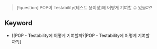 > [!question]
> POP이 Testability(테스트 용이성)에 어떻게 기여할 수 있을까?


## Keyword
- [[POP - Testability에 어떻게 기여할까?|POP - Testability에 어떻게 기여할까?]]